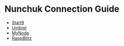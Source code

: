 # Nunchuk Connection Guide

- [Start9](start9.md)
- [Umbrel](umbrel.md)
- [MyNode](mynode.md)
- [RaspiBlitz](raspiblitz.md)